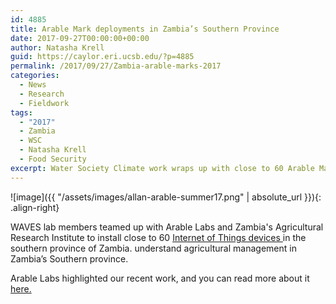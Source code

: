 ```yaml
---
id: 4885
title: Arable Mark deployments in Zambia’s Southern Province
date: 2017-09-27T00:00:00+00:00
author: Natasha Krell
guid: https://caylor.eri.ucsb.edu/?p=4885
permalink: /2017/09/27/Zambia-arable-marks-2017
categories:
  - News
  - Research
  - Fieldwork
tags:
  - "2017"
  - Zambia
  - WSC
  - Natasha Krell
  - Food Security
excerpt: Water Society Climate work wraps up with close to 60 Arable Marks deployed around Zambia's Southern province.
---
```


![image]({{ "/assets/images/allan-arable-summer17.png" | absolute_url }}){: .align-right}


WAVES lab members teamed up with Arable Labs and Zambia's Agricultural Research Institute to install close to 60 <a href="https://www.nsf.gov/news/mmg/mmg_disp.jsp?med_id=82037&from=
" target="_blank">  Internet of Things devices </a> in the southern province of Zambia. understand agricultural management in Zambia’s Southern province.

Arable Labs highlighted our recent work, and you can read more about it <a href="https://medium.com/@ArableLabs/how-4m-in-nsf-funded-work-fills-data-gap-to-improve-farmers-climate-adaptation-9553efc37859" target="_blank"> here. </a> 
